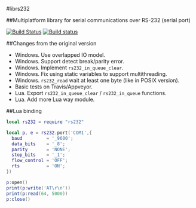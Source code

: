 #librs232

##Multiplatform library for serial communications over RS-232 (serial port)

[![Build Status](https://travis-ci.org/moteus/librs232.svg?branch=master)](https://travis-ci.org/moteus/librs232)
[![Build status](https://ci.appveyor.com/api/projects/status/1h8c8ptms5yne73d?svg=true)](https://ci.appveyor.com/project/moteus/librs232)

##Changes from the original version
* Windows. Use overlapped IO model.
* Windows. Support detect break/parity error.
* Windows. Implement `rs232_in_queue_clear`.
* Windows. Fix using static variables to support multithreading.
* Windows. `rs232_read` wait at least one byte (like in POSIX version).
* Basic tests on Travis/Appveyor.
* Lua. Export `rs232_in_queue_clear` / `rs232_in_queue` functions.
* Lua. Add more Lua way module.


##Lua binding

```Lua
local rs232 = require "rs232"

local p, e = rs232.port('COM1',{
  baud         = '_9600';
  data_bits    = '_8';
  parity       = 'NONE';
  stop_bits    = '_1';
  flow_control = 'OFF';
  rts          = 'ON';
})

p:open()
print(p:write('AT\r\n'))
print(p:read(64, 5000))
p:close()
```
